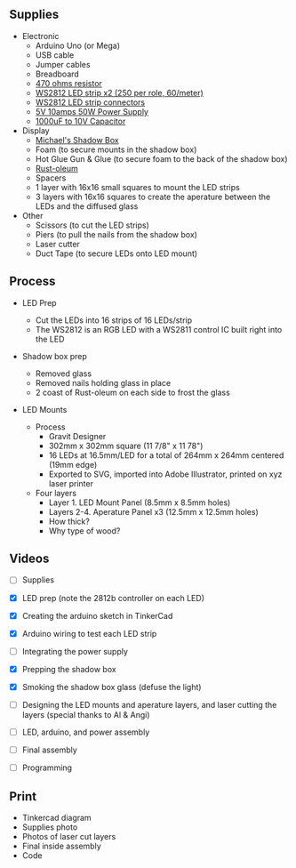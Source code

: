 ## Supplies

- Electronic
  - Arduino Uno (or Mega)
  - USB cable
  - Jumper cables
  - Breadboard
  - [470 ohms resistor](https://www.amazon.com/gp/product/B0185FGO1U/ref=ppx_yo_dt_b_asin_title_o09__o00_s00?ie=UTF8&psc=1)
  - [WS2812 LED strip x2 (250 per role, 60/meter)](https://www.amazon.com/gp/product/B00JYPJAL2/ref=ppx_yo_dt_b_asin_title_o06__o00_s00?ie=UTF8&psc=1)
  - [WS2812 LED strip connectors](https://www.amazon.com/gp/product/B01NARSHY2/ref=ppx_yo_dt_b_asin_title_o05__o00_s00?ie=UTF8&psc=1)
  - [5V 10amps 50W Power Supply](https://www.amazon.com/gp/product/B07CMM2BBR/ref=ppx_yo_dt_b_asin_title_o00__o00_s00?ie=UTF8&psc=1)
  - [1000uF to 10V Capacitor](https://www.amazon.com/gp/product/B07BCK64CQ/ref=ppx_yo_dt_b_asin_title_o09__o00_s00?ie=UTF8&psc=1)
- Display
  - [Michael's Shadow Box](https://www.michaels.com/12x12-studio-decor-top-loading-shadowbox/10202509.html?productsource=PDPZ1)
  - Foam (to secure mounts in the shadow box)
  - Hot Glue Gun & Glue (to secure foam to the back of the shadow box)
  - [Rust-oleum](https://www.amazon.com/gp/product/B004M5B4U4/ref=ppx_yo_dt_b_asin_title_o07__o00_s00?ie=UTF8&psc=1)
  - Spacers
  - 1 layer with 16x16 small squares to mount the LED strips
  - 3 layers with 16x16 squares to create the aperature between the LEDs and the diffused glass
- Other
  - Scissors (to cut the LED strips)
  - Piers (to pull the nails from the shadow box)
  - Laser cutter
  - Duct Tape (to secure LEDs onto LED mount)


## Process

- LED Prep
  - Cut the LEDs into 16 strips of 16 LEDs/strip
  - The WS2812 is an RGB LED with a WS2811 control IC built right into the LED

- Shadow box prep
  - Removed glass
  - Removed nails holding glass in place
  - 2 coast of Rust-oleum on each side to frost the glass

- LED Mounts
  - Process
    - Gravit Designer
    - 302mm x 302mm square (11 7/8" x 11 78")
    - 16 LEDs at 16.5mm/LED for a total of 264mm x 264mm centered (19mm edge)
    - Exported to SVG, imported into Adobe Illustrator, printed on xyz laser printer
  - Four layers
    - Layer 1. LED Mount Panel (8.5mm x 8.5mm holes)
    - Layers 2-4. Aperature Panel x3 (12.5mm x 12.5mm holes)
    - How thick?
    - Why type of wood?



## Videos

- [ ] Supplies
- [x] LED prep (note the 2812b controller on each LED)
- [x] Creating the arduino sketch in TinkerCad
- [x] Arduino wiring to test each LED strip
- [ ] Integrating the power supply
- [x] Prepping the shadow box
- [x] Smoking the shadow box glass (defuse the light)
- [ ] Designing the LED mounts and aperature layers, and laser cutting the layers (special thanks to Al & Angi)
- [ ] LED, arduino, and power assembly
- [ ] Final assembly
- [ ] Programming



## Print

- Tinkercad diagram
- Supplies photo
- Photos of laser cut layers
- Final inside assembly
- Code
